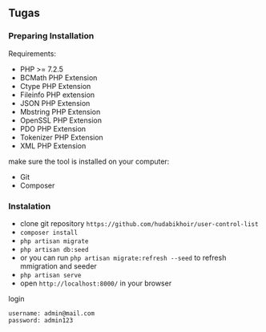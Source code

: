 ## Tugas

### Preparing Installation

Requirements:
- PHP >= 7.2.5
- BCMath PHP Extension
- Ctype PHP Extension
- Fileinfo PHP extension
- JSON PHP Extension
- Mbstring PHP Extension
- OpenSSL PHP Extension
- PDO PHP Extension
- Tokenizer PHP Extension
- XML PHP Extension

make sure the tool is installed on your computer: 
- Git
- Composer

### Instalation
- clone git repository `https://github.com/hudabikhoir/user-control-list`
- `composer install`
- `php artisan migrate` 
- `php artisan db:seed`
- or you can run `php artisan migrate:refresh --seed` to refresh mmigration and seeder
- `php artisan serve`
- open `http://localhost:8000/` in your browser

login

```
username: admin@mail.com
password: admin123
```